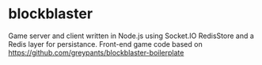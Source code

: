# blockblaster

Game server and client written in Node.js using Socket.IO RedisStore and a Redis layer for persistance. Front-end game code based on https://github.com/greypants/blockblaster-boilerplate
